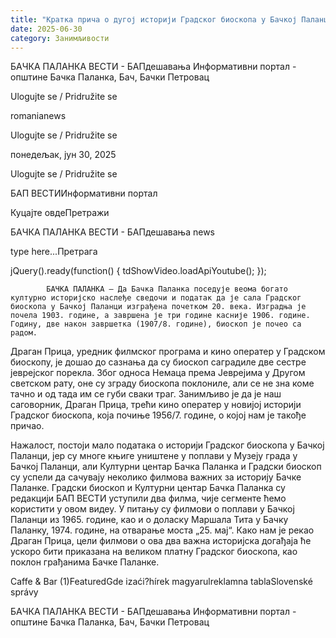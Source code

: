 ```yaml
---
title: "Кратка прича о дугој историји Градског биоскопа у Бачкој Паланци (ВИДЕО)"
date: 2025-06-30
category: Занимљивости
---
```


БАЧКА ПАЛАНКА ВЕСТИ - БАПдешавања Информативни портал - општине Бачка Паланка, Бач, Бачки Петровац

Ulogujte se / Pridružite se

romanianews

Ulogujte se / Pridružite se

понедељак, јун 30, 2025

Ulogujte se / Pridružite se

БАП ВЕСТИИнформативни портал

Куцајте овдеПретражи

БАЧКА ПАЛАНКА ВЕСТИ - БАПдешавања news

type here...Претрага

jQuery().ready(function() {
                            tdShowVideo.loadApiYoutube(); 
                        });
                        
                    
            БАЧКА ПАЛАНКА – Да Бачка Паланка поседује веома богато културно историјско наслеђе сведочи и податак да је сала Градског биоскопа у Бачкој Паланци изграђена почетком 20. века. Изградња је почела 1903. године, а завршена је три године касније 1906. године. Годину, две након завршетка (1907/8. године), биоскоп је почео са радом.

Драган Прица, уредник филмског програма и кино оператер у Градском биоскопу, је дошао до сазнања да су биоскоп саградиле две сестре јеврејског порекла. Због односа Немаца према Јеврејима у Другом светском рату, оне су зграду биоскопа поклониле, али се не зна коме тачно и од тада им се губи сваки траг.
Занимљиво је да је наш саговорник, Драган Прица, трећи кино оператер у новијој историји Градског биоскопа, која почиње 1956/7. године, о којој нам је такође причао.


Нажалост, постоји мало података о историји Градског биоскопа у Бачкој Паланци, јер су многе књиге уништене у поплави у Музеју града у Бачкој Паланци, али Културни центар Бачка Паланка и Градски биоскоп су успели да сачувају неколико филмова важних за историју Бачке Паланке.
Градски биоскоп и Културни центар Бачка Паланка су редакцији БАП ВЕСТИ уступили два филма, чије сегменте ћемо користити у овом видеу. У питању су филмови о поплави у Бачкој Паланци из 1965. године, као и о доласку Маршала Тита у Бачку Паланку, 1974. године, на отварање моста „25. мај“.
Како нам је рекао Драган Прица, цели филмови о ова два важна историјска догађаја ће ускоро бити приказана на великом платну Градског биоскопа, као поклон грађанима Бачке Паланке.

Caffe & Bar (1)FeaturedGde izaći?hírek magyarulreklamna tablaSlovenské správy

БАЧКА ПАЛАНКА ВЕСТИ - БАПдешавања Информативни портал - општине Бачка Паланка, Бач, Бачки Петровац
